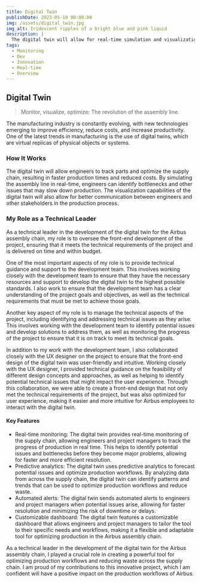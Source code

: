 ```yaml
---
title: Digital Twin
publishDate: 2023-05-10 00:00:00
img: /assets/digital_twin.jpg
img_alt: Iridescent ripples of a bright blue and pink liquid
description: |
  The digital twin will allow for real-time simulation and visualization of the assembly line, improving efficiency and reducing errors.
tags:
  - Monitoring
  - Dev
  - Innovation
  - Real-time
  - Overview
---
```


## Digital Twin

> Monitor, visualize, optimize: The revolution of the assembly line.

The manufacturing industry is constantly evolving, with new technologies emerging to improve efficiency, reduce costs, and increase productivity. One of the latest trends in manufacturing is the use of digital twins, which are virtual replicas of physical objects or systems.

### How It Works

The digital twin will allow engineers to track parts and optimize the supply chain, resulting in faster production times and reduced costs. By simulating the assembly line in real-time, engineers can identify bottlenecks and other issues that may slow down production. The visualization capabilities of the digital twin will also allow for better communication between engineers and other stakeholders in the production process.

### My Role as a Technical Leader

As a technical leader in the development of the digital twin for the Airbus assembly chain, my role is to oversee the front-end development of the project, ensuring that it meets the technical requirements of the project and is delivered on time and within budget.

One of the most important aspects of my role is to provide technical guidance and support to the development team. This involves working closely with the development team to ensure that they have the necessary resources and support to develop the digital twin to the highest possible standards. I also work to ensure that the development team has a clear understanding of the project goals and objectives, as well as the technical requirements that must be met to achieve those goals.

Another key aspect of my role is to manage the technical aspects of the project, including identifying and addressing technical issues as they arise. This involves working with the development team to identify potential issues and develop solutions to address them, as well as monitoring the progress of the project to ensure that it is on track to meet its technical goals.

In addition to my work with the development team, I also collaborated closely with the UX designer on the project to ensure that the front-end design of the digital twin was user-friendly and intuitive. Working closely with the UX designer, I provided technical guidance on the feasibility of different design concepts and approaches, as well as helping to identify potential technical issues that might impact the user experience. Through this collaboration, we were able to create a front-end design that not only met the technical requirements of the project, but was also optimized for user experience, making it easier and more intuitive for Airbus employees to interact with the digital twin.

#### Key Features

- Real-time monitoring: The digital twin provides real-time monitoring of the supply chain, allowing engineers and project managers to track the progress of production in real time. This helps to identify potential issues and bottlenecks before they become major problems, allowing for faster and more efficient resolution.
- Predictive analytics: The digital twin uses predictive analytics to forecast potential issues and optimize production workflows. By analyzing data from across the supply chain, the digital twin can identify patterns and trends that can be used to optimize production workflows and reduce waste.
- Automated alerts: The digital twin sends automated alerts to engineers and project managers when potential issues arise, allowing for faster resolution and minimizing the risk of downtime or delays.
- Customizable dashboard: The digital twin features a customizable dashboard that allows engineers and project managers to tailor the tool to their specific needs and workflows, making it a flexible and adaptable tool for optimizing production in the Airbus assembly chain.

As a technical leader in the development of the digital twin for the Airbus assembly chain, I played a crucial role in creating a powerful tool for optimizing production workflows and reducing waste across the supply chain. I am proud of my contributions to this innovative project, which I am confident will have a positive impact on the production workflows of Airbus.